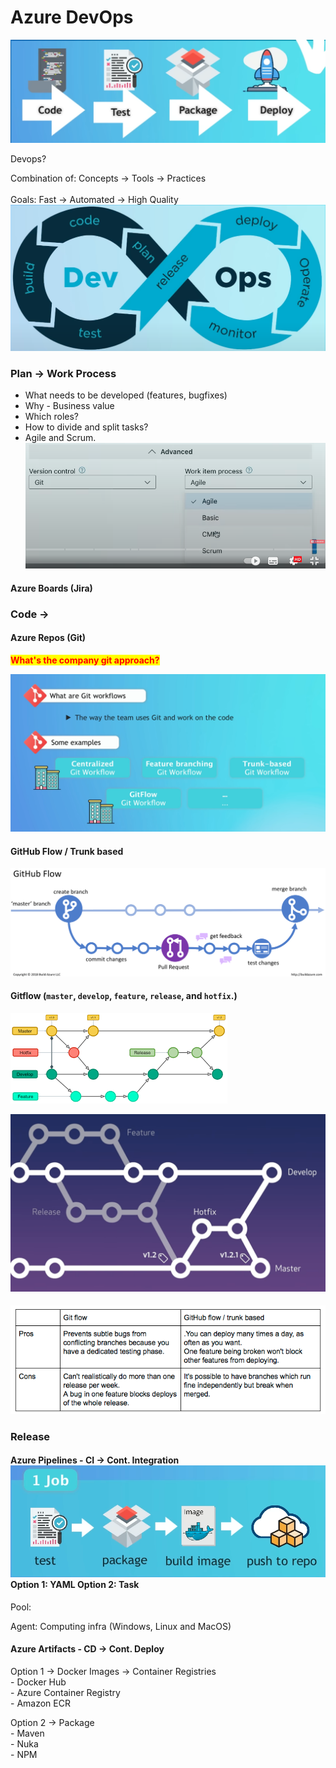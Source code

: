 # Azure DevOps

![](<../.gitbook/assets/Screen Shot 2022-11-01 at 10.27.43 am.png>)



Devops?&#x20;

&#x20;Combination of: Concepts -> Tools -> Practices\
\
Goals: Fast -> Automated -> High Quality![](<../.gitbook/assets/Screen Shot 2022-11-01 at 10.31.20 am.png>)



### Plan -> Work Process

* What needs to be developed (features, bugfixes)
* Why - Business value
* Which roles?
* How to divide and split tasks?&#x20;
* Agile and Scrum.![](<../.gitbook/assets/Screen Shot 2022-11-01 at 10.52.45 am.png>)

#### Azure Boards (Jira)



### Code ->&#x20;

#### Azure Repos (Git)

<mark style="color:red;">**What's the company git approach?**</mark>&#x20;

![](<../.gitbook/assets/Screen Shot 2022-11-01 at 10.59.07 am.png>)

#### GitHub Flow / Trunk based

![](../.gitbook/assets/image.png)



#### Gitflow (`master`, `develop`, `feature`, `release`, and `hotfix`.)

![](<../.gitbook/assets/image (1).png>)

![](<../.gitbook/assets/Screen Shot 2022-11-01 at 1.17.00 pm.png>)

#### ![](<../.gitbook/assets/Screen Shot 2022-11-01 at 12.48.44 pm.png>)



### Release&#x20;

#### Azure Pipelines - CI -> Cont. Integration ![](<../.gitbook/assets/Screen Shot 2022-11-01 at 1.27.57 pm.png>) Option 1: YAML Option 2: Task

Pool:

Agent: Computing infra (Windows, Linux and MacOS)

#### Azure Artifacts - CD -> Cont. Deploy

Option 1 -> Docker Images -> Container Registries\
\- Docker Hub\
\- Azure Container Registry\
\- Amazon ECR

Option 2 -> Package\
\- Maven\
\- Nuka\
\- NPM


